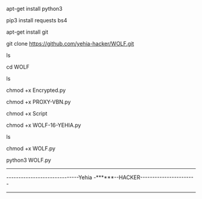 apt-get install python3

pip3 install requests bs4

apt-get install git

git clone https://github.com/yehia-hacker/WOLF.git

ls

cd WOLF

ls

chmod +x Encrypted.py

chmod +x PROXY-VBN.py

chmod +x Script

chmod +x WOLF-16-YEHIA.py

ls

chmod +x WOLF.py

python3 WOLF.py


_________________________________________________________________________
------------------------------Yehia -******--HACKER-----------------------
________________________________________________________________________

